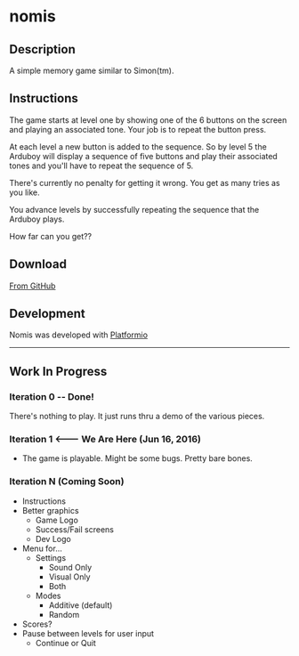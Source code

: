 nomis
=====

## Description
A simple memory game similar to Simon(tm).

## Instructions
The game starts at level one by showing one of the 6 buttons on the screen 
and playing an associated tone. Your job is to repeat the button press.

At each level a new button is added to the sequence. So by level 5 the Arduboy
will display a sequence of five buttons and play their associated tones and 
you'll have to repeat the sequence of 5.

There's currently no penalty for getting it wrong. You get as many tries as you
like.

You advance levels by successfully repeating the sequence that the Arduboy plays.

How far can you get??

## Download
[From GitHub](https://github.com/ccaroon/arduino/tree/master/arduboy/nomis)

## Development
Nomis was developed with [Platformio](http://platformio.org)

-----

## Work In Progress

### Iteration 0 -- Done!
There's nothing to play. It just runs thru a demo of the various pieces.

### Iteration 1 <--- We Are Here (Jun 16, 2016)
* The game is playable. Might be some bugs. Pretty bare bones.

### Iteration N (Coming Soon)
* Instructions
* Better graphics
    - Game Logo
    - Success/Fail screens
    - Dev Logo
* Menu for...
    - Settings
        - Sound Only
        - Visual Only
        - Both
    - Modes
        - Additive (default)
        - Random
* Scores?
* Pause between levels for user input
    - Continue or Quit
